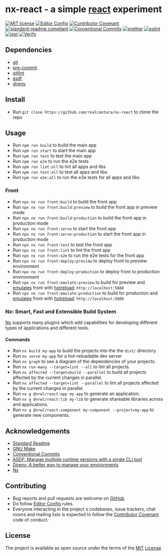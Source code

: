 # nx-react - a simple [react][8] experiment

[![MIT license](https://img.shields.io/badge/License-MIT-brightgreen.svg)](LICENSE)
[![Editor Config](https://img.shields.io/badge/Editor%20Config-1.0.1-crimson.svg)][3]
[![Contributor Covenant](https://img.shields.io/badge/Contributor%20Covenant-2.0-4baaaa.svg)][4]
[![standard-readme compliant](https://img.shields.io/badge/readme%20style-standard-brightgreen.svg?style=flat-square)][4]
[![Conventional Commits](https://img.shields.io/badge/Conventional%20Commits-1.0.0-yellow.svg)][13]
[![prettier](https://img.shields.io/badge/code%20style-prettier-ff69b4.svg)][17]
[![eslint](https://img.shields.io/badge/code%20style-eslint-green.svg)][19]
[![jest](https://jestjs.io/img/jest-badge.svg)][18]
[![Verify](https://github.com/roalcantara/nx-react/actions/workflows/verify.yml/badge.svg)](https://github.com/roalcantara/nx-react/actions/workflows/verify.yml)

## Dependencies

- [git][5]
- [pre-commit][11]
- [gitlint][12]
- [asdf][14]
- [direnv][15]

## Install

- Run `git clone https://github.com/roalcantara/nx-react` to clone the repo

## Usage

- Run `npm run build` to build the main app
- Run `npm run start` to start the main app
- Run `npm run test` to test the main app
- Run `npm run e2e` to run the e2e tests
- Run `npm run lint:all` to lint all apps and libs
- Run `npm run test:all` to test all apps and libs
- Run `npm run e2e:all` to run the e2e tests for all apps and libs

### Front

- Run `npx nx run front:build` to build the front app
- Run `npx nx run front:build:preview` to build the front app in preview mode
- Run `npx nx run front:build:production` to build the front app in production mode
- Run `npx nx run front:serve` to start the front app
- Run `npx nx run front:serve:production` to start the front app in production mode
- Run `npx nx run front:test` to test the front app
- Run `npx nx run front:lint` to lint the front app
- Run `npx nx run front:e2e` to run the e2e tests for the front app
- Run `npx nx run front:deploy:preview` to deploy front to preview environment
- Run `npx nx run front:deploy:production` to deploy front to production environment
- Run `npx nx run front:emulate:preview` to build for preview and [emulates][21] front with [hotreload][20]: `http://localhost:5888`
- Run `npx nx run front:emulate:production` to build for production and [emulates][21] front with [hotreload][20]: `http://localhost:5888`

### Nx: Smart, Fast and Extensible Build System

[Nx][16] supports many plugins which add capabilities for developing different types of applications and different tools.

#### Commands

- Run `nx build my-app` to build the projects into the the `dist/` directory.
- Run `nx serve my-app` for a hot-reloadable dev server
- Run `nx graph` to see a diagram of the dependencies of your projects.
- Run `nx run-many --target=lint --all` to lint all projects.
- Run `nx affected --target=build --parallel` to build all projects affected by the current changes in parallel.
- Run `nx affected --target=lint --parallel` to lint all projects affected by the current changes in parallel.
- Run `nx g @nrwl/react:app my-app` to generate an application.
- Run `nx g @nrwl/react:lib my-lib` to generate shareable libraries across and applications.
- Run `nx g @nrwl/react:component my-component --project=my-app` to generate new components.

## Acknowledgements

- [Standard Readme][4]
- [GNU Make][10]
- [Conventional Commits][13]
- [ASDF: Manage multiple runtime versions with a single CLI tool][14]
- [Direnv: A better way to manage your environments][15]
- [Nx][16]

## Contributing

- Bug reports and pull requests are welcome on [GitHub][0]
- Do follow [Editor Config][2] rules.
- Everyone interacting in the project`s codebases, issue trackers, chat rooms and mailing lists is expected to follow the [Contributor Covenant][3] code of conduct.

## License

The project is available as open source under the terms of the [MIT][1] [License](LICENSE)

[0]: https://github.com/roalcantara/nx-react 'nx-react: a simple react experiment'
[1]: https://opensource.org/licenses/MIT 'The MIT License'
[2]: https://editorconfig.org 'EditorConfig'
[3]: https://contributor-covenant.org 'A Code of Conduct for Open Source Communities'
[4]: https://github.com/RichardLitt/standard-readme 'Standard Readme'
[5]: https://git-scm.com 'Git'
[6]: https://nodejs.dev 'NodeJs'
[8]: https://reactjs.org 'React'
[9]: https://typescript.org 'TypeScript'
[10]: https://www.gnu.org/s/make/manual/make.html 'GNU Make'
[11]: https://pre-commit.com 'A framework for managing and maintaining multi-language pre-commit hooks'
[12]: https://jorisroovers.com/gitlint 'git commit message linter'
[13]: https://conventionalcommits.org 'Conventional Commits'
[14]: https://asdf-vm.com 'Manage multiple runtime versions with a single CLI tool'
[15]: http://direnv.net 'A better way to manage your environments'
[16]: https://nx.dev 'Nx: Smart, Fast and Extensible Build System'
[17]: https://prettier.io 'Prettier: Opinionated Code Formatter'
[18]: https://jestjs.io 'Jest: Delightful JavaScript Testing'
[19]: https://eslint.org 'ESLint'
[20]: https://facebook.github.io/watchman 'Watchman: A file watching service'
[21]: https://firebase.google.com/docs/emulator-suite 'Firebase Local Emulator Suite'
